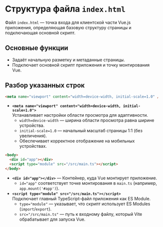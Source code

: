 # Структура файла `index.html`

Файл `index.html` — точка входа для клиентской части Vue.js приложения, определяющая базовую структуру страницы и подключающая основной скрипт.

## Основные функции

- Задаёт начальную разметку и метаданные страницы.
- Подключает основной скрипт приложения и точку монтирования Vue.

## Разбор указанных строк

```html
<meta name="viewport" content="width=device-width, initial-scale=1.0" />
```

- **`<meta name="viewport" content="width=device-width, initial-scale=1.0">`**  
  Устанавливает настройки области просмотра для адаптивности.
  - `width=device-width` — ширина области просмотра равна ширине устройства.
  - `initial-scale=1.0` — начальный масштаб страницы 1:1 (без увеличения).
  - Обеспечивает корректное отображение на мобильных устройствах.

```html
<body>
  <div id="app"></div>
  <script type="module" src="/src/main.ts"></script>
</body>
```

- **`<div id="app"></div>`** — Контейнер, куда Vue монтирует приложение.
  - `id="app"` соответствует точке монтирования в `main.ts` (например, `app.mount('#app')`).
- **`<script type="module" src="/src/main.ts"></script>`**  
  Подключает главный TypeScript-файл приложения как ES Module.
  - `type="module"` — указывает, что скрипт использует ES Modules (`import`/`export`).
  - `src="/src/main.ts"` — путь к входному файлу, который Vite обрабатывает для запуска Vue.
